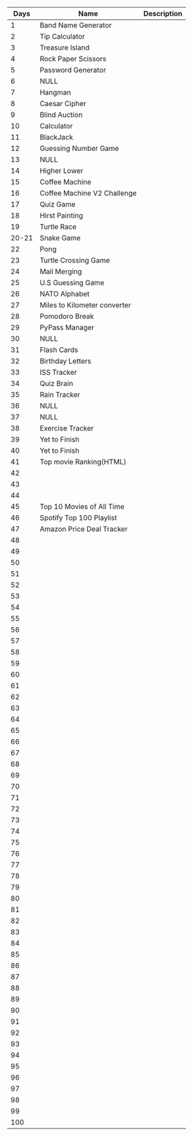 | Days | Name | Description |
|------|------|-------------|
| 1    |Band Name Generator|             |
| 2    |Tip Calculator|             |
| 3    |Treasure Island|             |
| 4    |Rock Paper Scissors|             |
| 5    |Password Generator|             |
| 6    |NULL|             |
| 7    |Hangman|             |
| 8    |Caesar Cipher|             |
| 9    |Blind Auction|             |
| 10   |Calculator|             |
| 11   |BlackJack|             |
| 12   |Guessing Number Game|             |
| 13   |NULL|             |
| 14   |Higher Lower|             |
| 15   |Coffee Machine|             |
| 16   |Coffee Machine V2 Challenge|             |
| 17   |Quiz Game|             |
| 18   |Hirst Painting|             |
| 19   |Turtle Race|             |
| 20-21|Snake Game|             |
| 22   |Pong|             |
| 23   |Turtle Crossing Game|             |
| 24   |Mail Merging|             |
| 25   |U.S Guessing Game|             |
| 26   |NATO Alphabet|             |
| 27   |Miles to Kilometer converter|             |
| 28   |Pomodoro Break|             |
| 29   |PyPass Manager|             |
| 30   |NULL|             |
| 31   |Flash Cards|             |
| 32   |Birthday Letters|             |
| 33   |ISS Tracker|             |
| 34   |Quiz Brain|             |
| 35   |Rain Tracker|             |
| 36   |NULL|             |
| 37   |NULL|             |
| 38   |Exercise Tracker|             |
| 39   |Yet to Finish|             |
| 40   |Yet to Finish|             |
| 41   |Top movie Ranking(HTML)|             |
| 42   |      |             |
| 43   |      |             |
| 44   |      |             |
| 45   |Top 10 Movies of All Time|             |
| 46   |Spotify Top 100 Playlist|             |
| 47   |Amazon Price Deal Tracker|             |
| 48   |      |             |
| 49   |      |             |
| 50   |      |             |
| 51   |      |             |
| 52   |      |             |
| 53   |      |             |
| 54   |      |             |
| 55   |      |             |
| 56   |      |             |
| 57   |      |             |
| 58   |      |             |
| 59   |      |             |
| 60   |      |             |
| 61   |      |             |
| 62   |      |             |
| 63   |      |             |
| 64   |      |             |
| 65   |      |             |
| 66   |      |             |
| 67   |      |             |
| 68   |      |             |
| 69   |      |             |
| 70   |      |             |
| 71   |      |             |
| 72   |      |             |
| 73   |      |             |
| 74   |      |             |
| 75   |      |             |
| 76   |      |             |
| 77   |      |             |
| 78   |      |             |
| 79   |      |             |
| 80   |      |             |
| 81   |      |             |
| 82   |      |             |
| 83   |      |             |
| 84   |      |             |
| 85   |      |             |
| 86   |      |             |
| 87   |      |             |
| 88   |      |             |
| 89   |      |             |
| 90   |      |             |
| 91   |      |             |
| 92   |      |             |
| 93   |      |             |
| 94   |      |             |
| 95   |      |             |
| 96   |      |             |
| 97   |      |             |
| 98   |      |             |
| 99   |      |             |
| 100  |      |             |
